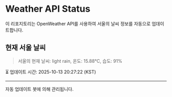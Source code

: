 
# Weather API Status

이 리포지토리는 OpenWeather API를 사용하여 서울의 날씨 정보를 자동으로 업데이트합니다.

## 현재 서울 날씨
> 서울의 현재 날씨: light rain, 온도: 15.88°C, 습도: 91%

⏳ 업데이트 시간: 2025-10-13 20:27:22 (KST)

---
자동 업데이트 봇에 의해 관리됩니다.
